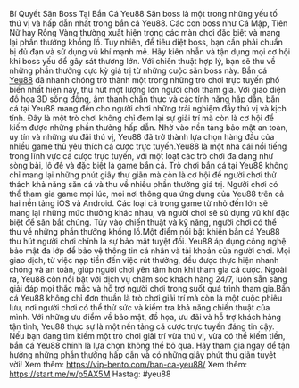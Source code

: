 Bí Quyết Săn Boss Tại Bắn Cá Yeu88
Săn boss là một trong những yếu tố thú vị và hấp dẫn nhất trong bắn cá Yeu88. Các con boss như Cá Mập, Tiên Nữ hay Rồng Vàng thường xuất hiện trong các màn chơi đặc biệt và mang lại phần thưởng khổng lồ. Tuy nhiên, để tiêu diệt boss, bạn cần phải chuẩn bị đủ đạn và sử dụng vũ khí mạnh mẽ. Hãy kiên nhẫn và tận dụng mọi cơ hội khi boss yếu để gây sát thương lớn. Với chiến thuật hợp lý, bạn sẽ thu về những phần thưởng cực kỳ giá trị từ những cuộc săn boss này.
Bắn cá [Yeu88](https://vip-bento.com/) đã nhanh chóng trở thành một trong những trò chơi trực tuyến phổ biến nhất hiện nay, thu hút một lượng lớn người chơi tham gia. Với giao diện đồ họa 3D sống động, âm thanh chân thực và các tính năng hấp dẫn, bắn cá tại Yeu88 mang đến cho người chơi những trải nghiệm đầy thú vị và kịch tính. Đây là một trò chơi không chỉ đem lại sự giải trí mà còn là cơ hội để kiếm được những phần thưởng hấp dẫn. Nhờ vào nền tảng bảo mật an toàn, uy tín và những ưu đãi thú vị, Yeu88 đã trở thành lựa chọn hàng đầu của nhiều game thủ yêu thích cá cược trực tuyến.Yeu88 là một nhà cái nổi tiếng trong lĩnh vực cá cược trực tuyến, với một loạt các trò chơi đa dạng như sòng bài, lô đề và đặc biệt là game bắn cá. Trò chơi bắn cá tại Yeu88 không chỉ mang lại những phút giây thư giãn mà còn là cơ hội để người chơi thử thách khả năng săn cá và thu về nhiều phần thưởng giá trị. Người chơi có thể tham gia game mọi lúc, mọi nơi thông qua ứng dụng của Yeu88 trên cả hai nền tảng iOS và Android. Các loại cá trong game từ nhỏ đến lớn sẽ mang lại những mức thưởng khác nhau, và người chơi sẽ sử dụng vũ khí đặc biệt để săn bắt chúng. Tùy vào chiến thuật và kỹ năng, người chơi có thể thu về những phần thưởng khổng lồ.Một điểm nổi bật khiến bắn cá Yeu88 thu hút người chơi chính là sự bảo mật tuyệt đối. Yeu88 áp dụng công nghệ bảo mật đa lớp để bảo vệ thông tin cá nhân và tài khoản của người chơi. Mọi giao dịch, từ việc nạp tiền đến việc rút thưởng, đều được thực hiện nhanh chóng và an toàn, giúp người chơi yên tâm hơn khi tham gia cá cược. Ngoài ra, Yeu88 còn nổi bật với dịch vụ chăm sóc khách hàng 24/7, luôn sẵn sàng giải đáp mọi thắc mắc và hỗ trợ người chơi trong suốt quá trình tham gia.Bắn cá Yeu88 không chỉ đơn thuần là trò chơi giải trí mà còn là một cuộc phiêu lưu, nơi người chơi có thể thử sức và kiểm tra khả năng chiến thuật của mình. Với những ưu điểm về bảo mật, đồ họa, ưu đãi và hỗ trợ khách hàng tận tình, Yeu88 thực sự là một nền tảng cá cược trực tuyến đáng tin cậy. Nếu bạn đang tìm kiếm một trò chơi giải trí vừa thú vị, vừa có thể kiếm tiền, bắn cá Yeu88 chính là lựa chọn không thể bỏ qua. Hãy tham gia ngay để tận hưởng những phần thưởng hấp dẫn và có những giây phút thư giãn tuyệt vời!
Xem thêm: https://vip-bento.com/ban-ca-yeu88/
Xem thêm: https://start.me/w/p5AX5M
Hastag: #yeu88


